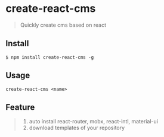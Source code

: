 # create-react-cms
> Quickly create cms based on react

## Install

```
$ npm install create-react-cms -g
```

## Usage

```
create-react-cms <name> 
```

## Feature
> 1. auto install react-router, mobx, react-intl, material-ui
> 2. download templates of your repository
